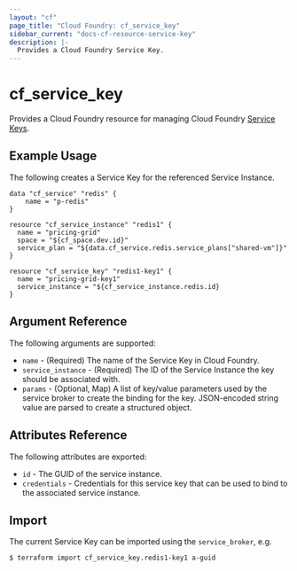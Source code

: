 ```yaml
---
layout: "cf"
page_title: "Cloud Foundry: cf_service_key"
sidebar_current: "docs-cf-resource-service-key"
description: |-
  Provides a Cloud Foundry Service Key.
---
```


# cf\_service\_key

Provides a Cloud Foundry resource for managing Cloud Foundry [Service Keys](https://docs.cloudfoundry.org/devguide/services/#service-keys).

## Example Usage

The following creates a Service Key for the referenced Service Instance.

```
data "cf_service" "redis" {
    name = "p-redis"
}

resource "cf_service_instance" "redis1" {
  name = "pricing-grid"
  space = "${cf_space.dev.id}"
  service_plan = "${data.cf_service.redis.service_plans["shared-vm"]}"
}

resource "cf_service_key" "redis1-key1" {
  name = "pricing-grid-key1"
  service_instance = "${cf_service_instance.redis.id}
}
```

## Argument Reference

The following arguments are supported:

* `name` - (Required) The name of the Service Key in Cloud Foundry.
* `service_instance` - (Required) The ID of the Service Instance the key should be associated with.
* `params` - (Optional, Map) A list of key/value parameters used by the service broker to create the binding for the key.
  JSON-encoded string value are parsed to create a structured object.

## Attributes Reference

The following attributes are exported:

* `id` - The GUID of the service instance.
* `credentials` - Credentials for this service key that can be used to bind to the associated service instance.

## Import

The current Service Key can be imported using the `service_broker`, e.g.

```
$ terraform import cf_service_key.redis1-key1 a-guid
```
